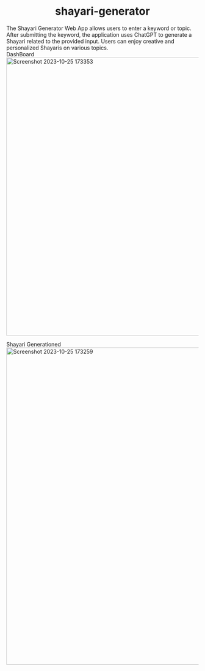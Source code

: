 
<h1 align="center">shayari-generator</h1>
The Shayari Generator Web App allows users to enter a keyword or topic. After submitting the keyword, the application uses ChatGPT to generate a Shayari related to the provided input. Users can enjoy creative and personalized Shayaris on various topics.
<br/>
DashBoard

<img width="727" alt="Screenshot 2023-10-25 173353" src="https://github.com/rk28284/shayari-generator/assets/112754760/a8a3eb77-0cd4-444a-8709-e1ae2e72cbbe">

Shayari Generationed
<img width="829" alt="Screenshot 2023-10-25 173259" src="https://github.com/rk28284/shayari-generator/assets/112754760/7305360c-811d-40d5-a845-ea927c81f4f5">
